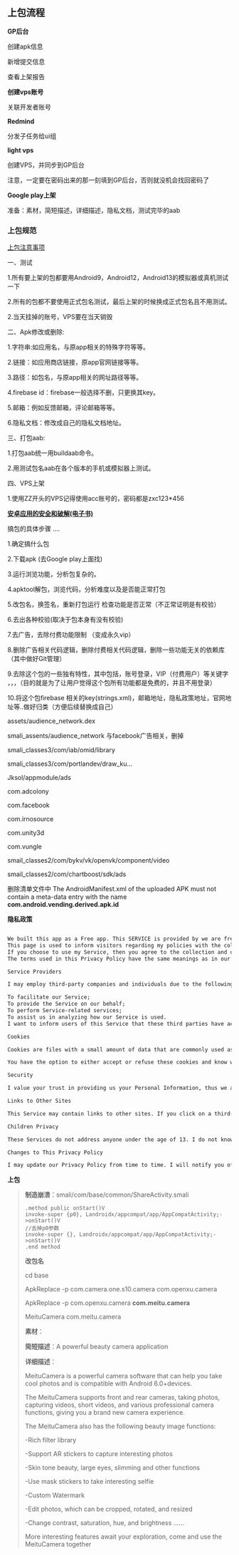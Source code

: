 



## 上包流程

**GP后台**

创建apk信息

新增提交信息

查看上架报告

**创建vps账号**

关联开发者账号

**Redmind**

分发子任务给ui组

**light vps**

创建VPS，并同步到GP后台

注意，一定要在密码出来的那一刻填到GP后台，否则就没机会找回密码了

**Google play上架**

准备：素材，简短描述，详细描述，隐私文档，测试完毕的aab



### 上包规范



[上包注意事项](https://mkg2yfdvwq.feishu.cn/docx/SIXydhkEyo0PGUxKZTOcAeMun0Q)

一、测试

1.所有要上架的包都要用Android9，Android12，Android13的模拟器或真机测试一下

2.所有的包都不要使用正式包名测试，最后上架的时候换成正式包名且不用测试。

2.当天挂掉的账号，VPS要在当天销毁

二、Apk修改或删除:

1.字符串:如应用名，与原app相关的特殊字符等等。

2.链接：如应用商店链接，原app官网链接等等。

3.路径：如包名，与原app相关的网址路径等等。

4.firebase id：firebase一般选择不删，只更换其key。

5.邮箱：例如反馈邮箱，评论邮箱等等。

6.隐私文档：修改成自己的隐私文档地址。

三、打包aab:

1.打包aab统一用buildaab命令。

2.用测试包名aab在各个版本的手机或模拟器上测试。

四、VPS上架

1.使用ZZ开头的VPS记得使用acc账号的，密码都是zxc123*456





[**安卓应用的安全和破解(电子书)**](https://crifan.github.io/android_app_security_crack/website/)

搞包的具体步骤 .... 

1.确定搞什么包

 2.下载apk (去Google play上面找)

 3.运行浏览功能，分析包复杂的。 

4.apktool解包，浏览代码，分析难度以及是否能正常打包 

5.改包名，换签名，重新打包运行 检查功能是否正常（不正常证明是有校验）

 6.去出各种校验(取决于包本身有没有校验) 

7.去广告，去除付费功能限制 （变成永久vip） 

8.删除广告相关代码逻辑，删除付费相关代码逻辑，删除一些功能无关的依赖库 （其中做好Git管理）

 9.去除这个包的一些独有特性，其中包括，账号登录，VIP（付费用户）等关键字 ，，，（目的就是为了让用户觉得这个包所有功能都是免费的，并且不用登录） 

10.将这个包firebase 相关的key(strings.xml)，邮箱地址，隐私政策地址，官网地址等..做好归类（方便后续替换成自己）

assets/audience_network.dex

smali_assents/audience_network 与facebook广告相关，删掉

smali_classes3/com/iab/omid/library

smali_classes3/com/portlandev/draw_ku...



Jksol/appmodule/ads

com.adcolony

com.facebook

com.irnosource

com.unity3d

com.vungle

smail_classes2/com/bykv/vk/openvk/component/video

smail_classes2/com/chartboost/sdk/ads





删除清单文件中 The AndroidManifest.xml of the uploaded APK must not contain a meta-data entry with the name **com.android.vending.derived.apk.id**



**隐私政策**

```xml

We built this app as a Free app. This SERVICE is provided by we are free of charge and is intended for use as is.
This page is used to inform visitors regarding my policies with the collection, use, and disclosure of Personal Information if anyone decided to use my Service.
If you choose to use my Service, then you agree to the collection and use of information in relation to this policy. The Personal Information that I collect is used for providing and improving the Service. I will not use or share your information with anyone except as described in this Privacy Policy.
The terms used in this Privacy Policy have the same meanings as in our Terms and Conditions, which can be accessed in the application unless specified otherwise in this Privacy Policy.

Service Providers

I may employ third-party companies and individuals due to the following reasons:

To facilitate our Service;
To provide the Service on our behalf;
To perform Service-related services; 
To assist us in analyzing how our Service is used.
I want to inform users of this Service that these third parties have access to your Personal Information. The reason is to perform the tasks assigned to them on our behalf. However, they are obligated not to disclose or use the information for any other purpose.

Cookies

Cookies are files with a small amount of data that are commonly used as anonymous unique identifiers. These are sent to your browser from the websites that you visit and are stored on your device's internal memory.

You have the option to either accept or refuse these cookies and know when a cookie is being sent to your device. If you choose to refuse our cookies, you may not be able to use some portions of this Service.

Security

I value your trust in providing us your Personal Information, thus we are striving to use commercially acceptable means of protecting it. But remember that no method of transmission over the internet, or method of electronic storage is 100% secure and reliable, and I cannot guarantee its absolute security.

Links to Other Sites

This Service may contain links to other sites. If you click on a third-party link, you will be directed to that site. Note that these external sites are not operated by me. Therefore, I strongly advise you to review the Privacy Policy of these websites. I have no control over and assume no responsibility for the content, privacy policies, or practices of any third-party sites or services.

Children Privacy

These Services do not address anyone under the age of 13. I do not knowingly collect personally identifiable information from children under 13. In the case I discover that a child under 13 has provided me with personal information, I immediately delete this from our servers. If you are a parent or guardian and you are aware that your child has provided us with personal information, please contact me so that I will be able to do necessary actions.

Changes to This Privacy Policy

I may update our Privacy Policy from time to time. I will notify you of any changes by posting the new Privacy Policy on this page. These changes are effective immediately after they are posted on this page.
```



**上包**

> **制造崩溃**：smali/com/base/common/ShareActivity.smali
>
> ```
> .method public onStart()V
> invoke-super {p0}, Landroidx/appcompat/app/AppCompatActivity;->onStart()V
> //去掉p0参数
> invoke-super {}, Landroidx/appcompat/app/AppCompatActivity;->onStart()V
> .end method
> ```
>
> **改包名**
>
> cd base 
>
> ApkReplace -p com.camera.one.s10.camera com.openxu.camera
>
> ApkReplace -p com.openxu.camera **com.meitu.camera**
>
> 
>
> MeituCamera    com.meitu.camera
>
> **素材**：
>
> **简短描述**：A powerful beauty camera application
>
> **详细描述**：
>
> MeituCamera is a powerful camera software that can help you take cool photos and is compatible with Android 6.0+devices.
>
> The MeituCamera supports front and rear cameras, taking photos, capturing videos, short videos, and various professional camera functions, giving you a brand new camera experience.
>
> The MeituCamera also has the following beauty image functions:
>
> -Rich filter library
>
> -Support AR stickers to capture interesting photos
>
> -Skin tone beauty, large eyes, slimming and other functions
>
> -Use mask stickers to take interesting selfie
>
> -Custom Watermark
>
> -Edit photos, which can be cropped, rotated, and resized
>
> -Change contrast, saturation, hue, and brightness
> ......
>
> More interesting features await your exploration, come and use the MeituCamera together
>
> 















